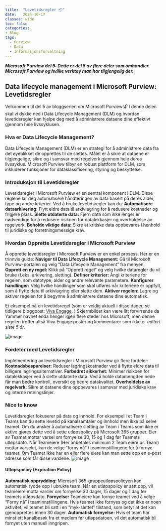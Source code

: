 ```yaml
---
title:  "Levetidsregler 📦️"
date:   2024-10-17
classes: wide
toc: false
categories: 
- Blog
tags:
  - Purview
  - Data
  - Informasjonsforvaltning
---
```


***Microsoft Purview del 5: Dette er del 5 av flere deler som omhandler Microsoft Purview og hvilke verktøy man har tilgjengelig der.***

## Data lifecycle management i Microsoft Purview: Levetidsregler
Velkommen til del 5 av bloggserien om Microsoft Purview!🔓 I denne delen skal vi dykke ned i Data Lifecycle Management (DLM) og hvordan levetidsregler kan hjelpe deg med å administrere dataene dine effektivt gjennom hele livssyklusen.

### Hva er Data Lifecycle Management?
Data Lifecycle Management (DLM) er en strategi for å administrere data fra det øyeblikket de opprettes til de slettes. Målet er å sikre at dataene er tilgjengelige, sikre og i samsvar med regelverk gjennom hele deres livssyklus. Microsoft Purview tilbyr en robust plattform for DLM, som inkluderer funksjoner for dataklassifisering, styring og beskyttelse.

### Introduksjon til Levetidsregler
Levetidsregler i Microsoft Purview er en sentral komponent i DLM. Disse reglene lar deg automatisere håndteringen av data basert på deres alder, type og andre kriterier. Ved å bruke levetidsregler kan du:
**Automatisere dataarkivering:** Flytt eldre data til arkivlagring for å redusere kostnader og frigjøre plass.
**Slette utdaterte data:** Fjern data som ikke lenger er nødvendige for å redusere risikoen for datalekkasjer og overholdelse av regelverk.
**Beholde viktige data:** Sikre at kritiske data oppbevares i henhold til juridiske og forretningsmessige krav.

### Hvordan Opprette Levetidsregler i Microsoft Purview
Å opprette levetidsregler i Microsoft Purview er en enkel prosess. Her er en trinnvis guide:
**Naviger til Data Lifecycle Management:** Gå til Microsoft Purview-portalen og velg “Data Lifecycle Management” fra menyen.
**Opprett en ny regel:** Klikk på “Opprett regel” og velg hvilke dataregler du vil bruke (f.eks. arkivering, sletting).
**Definer kriterier:** Angi kriteriene for regelen, som datotype, alder og andre relevante parametere.
**Konfigurer handlinger:** Velg hvilke handlinger som skal utføres når kriteriene er oppfylt, som å flytte data til arkivlagring eller slette dem.
**Aktiver regelen:** Lagre og aktiver regelen for å begynne å administrere dataene dine automatisk.

Et eksempel på en levetidsregel (som er veldig aktuell i disse dager, se tidligere bloggpost: [Viva Engage](https://aassveen.com/blog/VivaEngage/). ) 
Skjermbildet kan være litt forvirrende da Yammer navnet enda henger igjen flere steder hos Microsoft, men denne regelen treffer altså Viva Engage poster og kommentarer som ikke er *editert siste 5 år*.

![image](https://github.com/user-attachments/assets/a42335fb-a183-4bf6-abbc-66f3d6d2df83)


### Fordeler med Levetidsregler
Implementering av levetidsregler i Microsoft Purview gir flere fordeler:
**Kostnadsbesparelser:** Reduser lagringskostnader ved å flytte eldre data til billigere lagringsalternativer.
**Forbedret sikkerhet:** Minimer risikoen for datalekkasjer ved å slette utdaterte data. Ved å holde datamengden nede får man bedre kontroll, oversikt og bedre datakvalitet.
**Overholdelse av regelverk:** Sikre at dataene dine oppbevares i samsvar med juridiske krav og interne retningslinjer.

### Nice to know
Levetidsregler fokuserer på data og innhold. For eksempel i et Team i Teams kan du sette levetid på kanalsamtaler og innhold men ikke på selve teamet. Om du ønsker å automatisere sletting av Team i Teams som ikke er aktive gjøres dette ved å sette utløpspolicy på Microsoft 365 grupper. 
Eier av Teamet mottar varsel om fornyelse 30, 15 og 1 dag før Teamets utløpsdato. Når Teameiere (Her anbefales minimum 2 Team eiere pr. Team) mottar varselet, kan de velge "forny nå" i teaminnstillingene for å fornye teamet. Om Teamet ikke har en eller flere eiere kan man sette opp en e-post adresse som får disse varslene.
![image](https://github.com/user-attachments/assets/93f97331-acae-4f56-bd05-07b9cfafd3a6)

#### Utløpspolicy (Expiration Policy)
**Automatisk opprydding:** Microsoft 365-gruppeutløpspolicyen kan automatisk rydde opp i ubrukte team. Når en utløpspolicy er satt opp, vil teameiere motta varsler om fornyelse 30 dager, 15 dager og 1 dag før teamets utløpsdato.
**Fornyelse:** Teameiere kan fornye teamet ved å velge “Forny nå” i teaminnstillingene. Hvis teamet ikke fornyes og det ikke er noen aktivitet, vil teamet bli satt i en “myk-slettet” tilstand, som betyr at det kan gjenopprettes innen 30 dager.
**Automatisk fornyelse:** Hvis et team har minst ett kanalbesøk fra et medlem før utløpsdatoen, vil det automatisk bli fornyet uten manuell inngripen.



